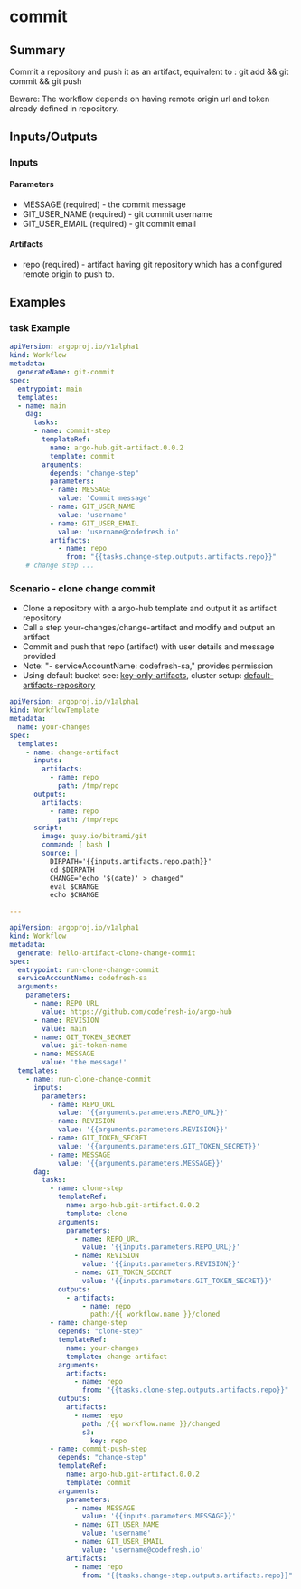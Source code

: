 # commit

## Summary
Commit a repository and push it as an artifact, equivalent to : git add && git commit && git push 

Beware: The workflow depends on having remote origin url and token already defined in repository.
## Inputs/Outputs

### Inputs
#### Parameters
* MESSAGE (required) - the commit message
* GIT_USER_NAME (required) - git commit username
* GIT_USER_EMAIL (required) - git commit email

#### Artifacts
* repo (required) - artifact having git repository which has a configured remote origin to push to.
## Examples

### task Example
```yaml
apiVersion: argoproj.io/v1alpha1
kind: Workflow
metadata:
  generateName: git-commit
spec:
  entrypoint: main
  templates:
  - name: main
    dag:
      tasks:
      - name: commit-step
        templateRef:
          name: argo-hub.git-artifact.0.0.2
          template: commit
        arguments:
          depends: "change-step"
          parameters:
          - name: MESSAGE
            value: 'Commit message'
          - name: GIT_USER_NAME
            value: 'username'
          - name: GIT_USER_EMAIL
            value: 'username@codefresh.io'
          artifacts:
            - name: repo
              from: "{{tasks.change-step.outputs.artifacts.repo}}"
    # change step ...  
```



### Scenario - clone change commit 
* Clone a repository with a argo-hub template and output it as artifact repository
* Call a step your-changes/change-artifact and modify and output an artifact
* Commit and push that repo (artifact) with user details and message provided
* Note: "- serviceAccountName: codefresh-sa," provides permission
* Using default bucket see: [key-only-artifacts](https://argoproj.github.io/argo-workflows/key-only-artifacts), cluster setup: [default-artifacts-repository](https://argoproj.github.io/argo-workflows/artifact-repository-ref)

```yaml
apiVersion: argoproj.io/v1alpha1
kind: WorkflowTemplate
metadata:
  name: your-changes
spec:
  templates:
    - name: change-artifact
      inputs:
        artifacts:
          - name: repo
            path: /tmp/repo
      outputs:
        artifacts:
          - name: repo
            path: /tmp/repo
      script:
        image: quay.io/bitnami/git
        command: [ bash ]
        source: |
          DIRPATH='{{inputs.artifacts.repo.path}}'
          cd $DIRPATH
          CHANGE="echo '$(date)' > changed"
          eval $CHANGE
          echo $CHANGE

---

apiVersion: argoproj.io/v1alpha1
kind: Workflow
metadata:
  generate: hello-artifact-clone-change-commit
spec:
  entrypoint: run-clone-change-commit
  serviceAccountName: codefresh-sa
  arguments:
    parameters:
      - name: REPO_URL
        value: https://github.com/codefresh-io/argo-hub
      - name: REVISION
        value: main
      - name: GIT_TOKEN_SECRET
        value: git-token-name
      - name: MESSAGE
        value: 'the message!'
  templates:
    - name: run-clone-change-commit
      inputs:
        parameters:
          - name: REPO_URL
            value: '{{arguments.parameters.REPO_URL}}'
          - name: REVISION
            value: '{{arguments.parameters.REVISION}}'
          - name: GIT_TOKEN_SECRET
            value: '{{arguments.parameters.GIT_TOKEN_SECRET}}'
          - name: MESSAGE
            value: '{{arguments.parameters.MESSAGE}}'
      dag:
        tasks:
          - name: clone-step
            templateRef:
              name: argo-hub.git-artifact.0.0.2
              template: clone
            arguments:
              parameters:
                - name: REPO_URL
                  value: '{{inputs.parameters.REPO_URL}}'
                - name: REVISION
                  value: '{{inputs.parameters.REVISION}}'
                - name: GIT_TOKEN_SECRET
                  value: '{{inputs.parameters.GIT_TOKEN_SECRET}}'
            outputs:
              - artifacts:
                  - name: repo
                    path:/{{ workflow.name }}/cloned
          - name: change-step
            depends: "clone-step"
            templateRef:
              name: your-changes
              template: change-artifact
            arguments:
              artifacts:
                - name: repo
                  from: "{{tasks.clone-step.outputs.artifacts.repo}}"
            outputs:
              artifacts:
                - name: repo
                  path: /{{ workflow.name }}/changed
                  s3:
                    key: repo
          - name: commit-push-step
            depends: "change-step"
            templateRef:
              name: argo-hub.git-artifact.0.0.2
              template: commit
            arguments:
              parameters:
                - name: MESSAGE
                  value: '{{inputs.parameters.MESSAGE}}'
                - name: GIT_USER_NAME
                  value: 'username'
                - name: GIT_USER_EMAIL
                  value: 'username@codefresh.io'
              artifacts:
                - name: repo
                  from: "{{tasks.change-step.outputs.artifacts.repo}}"
```
